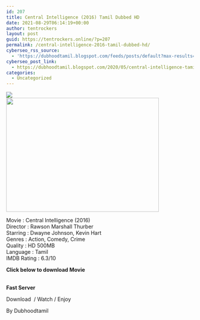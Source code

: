 ```yaml
---
id: 207
title: Central Intelligence (2016) Tamil Dubbed HD
date: 2021-08-29T06:14:19+00:00
author: tentrockers
layout: post
guid: https://tentrockers.online/?p=207
permalink: /central-intelligence-2016-tamil-dubbed-hd/
cyberseo_rss_source:
  - 'https://dubhoodtamil.blogspot.com/feeds/posts/default?max-results=150&start-index=301'
cyberseo_post_link:
  - https://dubhoodtamil.blogspot.com/2020/05/central-intelligence-tamil-dubbed-d.html
categories:
  - Uncategorized
---
```

<div class="media_block">
  <img src="https://1.bp.blogspot.com/-sKJsdmtHYJA/XsayNRgsTeI/AAAAAAAABM0/AQhEejcufy4m9zhqZ6bWfjuDtG1Vlb14gCNcBGAsYHQ/s72-w410-h306-c/central-intelligence_144946811600.jpg" class="media_thumbnail" />
</div>

<div dir="ltr" trbidi="on" readability="17.479892761394">
  <div class="separator">
    <a href="https://1.bp.blogspot.com/-sKJsdmtHYJA/XsayNRgsTeI/AAAAAAAABM0/AQhEejcufy4m9zhqZ6bWfjuDtG1Vlb14gCNcBGAsYHQ/s1600/central-intelligence_144946811600.jpg"><img loading="lazy" border="0" data-original-height="1024" data-original-width="1366" height="306" src="https://1.bp.blogspot.com/-sKJsdmtHYJA/XsayNRgsTeI/AAAAAAAABM0/AQhEejcufy4m9zhqZ6bWfjuDtG1Vlb14gCNcBGAsYHQ/w410-h306/central-intelligence_144946811600.jpg" width="410" /></a>
  </div>
  
  <p>
    Movie : Central Intelligence (2016)<br />Director : Rawson Marshall Thurber<br />Starring : Dwayne Johnson, Kevin Hart<br />Genres : Action, Comedy, Crime<br />Quality : HD 500MB<br />Language : Tamil<br />IMDB Rating : 6.3/10
  </p>
  
  <p>
    <span><b>Click below to download Movie</b></span>
  </p>
  
  <p>
    <span><b><br /></b></span><b><span><span>Fast Server</span></span></b>
  </p>
  
  <p>
    <span>Download&nbsp; / Watch / Enjoy</span>
  </p>
  
  <p>
    <span>By Dubhoodtamil</span>
  </p>
</div>